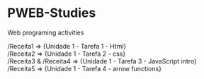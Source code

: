 # PWEB-Studies
Web programing activities        
        
/Receita1 => {Unidade 1 - Tarefa 1 - Html}                 
/Receita2 => {Unidade 1 - Tarefa 2 - css}                         
/Receita3 & /Receita4 => {Unidade 1 - Tarefa 3 - JavaScript intro}              
/Receita5 => {Unidade 1 - Tarefa 4 - arrow functions}

